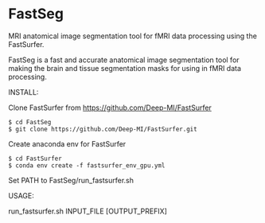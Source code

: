 # FastSeg
MRI anatomical image segmentation tool for fMRI data processing using the FastSurfer.

FastSeg is a fast and accurate anatomical image segmentation tool for making the brain and tissue segmentation masks for using in fMRI data processing.

INSTALL:

Clone FastSurfer from https://github.com/Deep-MI/FastSurfer
```
$ cd FastSeg
$ git clone https://github.com/Deep-MI/FastSurfer.git
```

Create anaconda env for FastSurfer
```
$ cd FastSurfer
$ conda env create -f fastsurfer_env_gpu.yml
```

Set PATH to FastSeg/run_fastsurfer.sh

USAGE:

run_fastsurfer.sh INPUT_FILE [OUTPUT_PREFIX]
